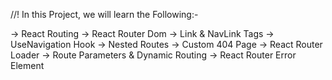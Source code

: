 //! In this Project, we will learn the Following:-

-> React Routing
-> React Router Dom
-> Link & NavLink Tags
-> UseNavigation Hook
-> Nested Routes
-> Custom 404 Page
-> React Router Loader
-> Route Parameters & Dynamic Routing
-> React Router Error Element
